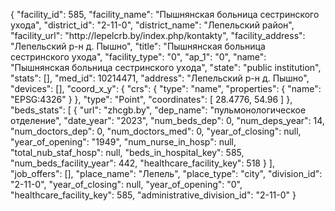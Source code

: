 {
    "facility_id": 585,
    "facility_name": "Пышнянская больница сестринского ухода",
    "district_id": "2-11-0",
    "district_name": "Лепельский район",
    "facility_url": "http:\/\/lepelcrb.by\/index.php\/kontakty",
    "facility_address": "Лепельский р-н д. Пышно",
    "title": "Пышнянская больница сестринского ухода",
    "facility_type": "0",
    "ap_1": "0",
    "name": "Пышнянская больница сестринского ухода",
    "state": "public institution",
    "stats": [],
    "med_id": 10214471,
    "address": "Лепельский р-н д. Пышно",
    "devices": [],
    "coord_x_y": {
        "crs": {
            "type": "name",
            "properties": {
                "name": "EPSG:4326"
            }
        },
        "type": "Point",
        "coordinates": [
            28.4776,
            54.96
        ]
    },
    "beds_stats": [
        {
            "url": "zhcgb.by",
            "dep_name": "пульмонологическое отделение",
            "date_year": "2023",
            "num_beds_dep": 0,
            "num_deps_year": 14,
            "num_doctors_dep": 0,
            "num_doctors_med": 0,
            "year_of_closing": null,
            "year_of_opening": "1949",
            "num_nurse_in_hosp": null,
            "total_nub_staf_hosp": null,
            "beds_in_hospital_key": 585,
            "num_beds_facility_year": 442,
            "healthcare_facility_key": 518
        }
    ],
    "job_offers": [],
    "place_name": "Лепель",
    "place_type": "city",
    "division_id": "2-11-0",
    "year_of_closing": null,
    "year_of_opening": "0",
    "healthcare_facility_key": 585,
    "administrative_division_id": "2-11-0"
}